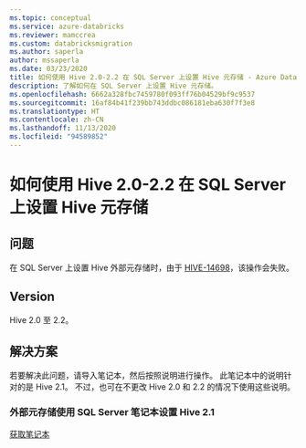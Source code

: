 ```yaml
---
ms.topic: conceptual
ms.service: azure-databricks
ms.reviewer: mamccrea
ms.custom: databricksmigration
ms.author: saperla
author: mssaperla
ms.date: 03/23/2020
title: 如何使用 Hive 2.0-2.2 在 SQL Server 上设置 Hive 元存储 - Azure Databricks
description: 了解如何在 SQL Server 上设置 Hive 元存储。
ms.openlocfilehash: 6662a328fbc7459780f093ff76b04529bf9c9537
ms.sourcegitcommit: 16af84b41f239bb743ddbc086181eba630f7f3e8
ms.translationtype: HT
ms.contentlocale: zh-CN
ms.lasthandoff: 11/13/2020
ms.locfileid: "94589852"
---
```

# <a name="how-to-set-up-hive-metastore-on-sql-server-with-hive-20-22"></a>如何使用 Hive 2.0-2.2 在 SQL Server 上设置 Hive 元存储

## <a name="problem"></a>问题

在 SQL Server 上设置 Hive 外部元存储时，由于 [HIVE-14698](https://issues.apache.org/jira/browse/HIVE-14698)，该操作会失败。

## <a name="version"></a>Version

Hive 2.0 至 2.2。

## <a name="solution"></a>解决方案

若要解决此问题，请导入笔记本，然后按照说明进行操作。 此笔记本中的说明针对的是 Hive 2.1。 不过，也可在不更改 Hive 2.0 和 2.2 的情况下使用这些说明。

### <a name="external-metastore-setup-hive-21-with-sql-server-notebook"></a>外部元存储使用 SQL Server 笔记本设置 Hive 2.1

[获取笔记本](../_static/notebooks/metastore/external-metastore-setup-hive-2.1-sqlserver.html)